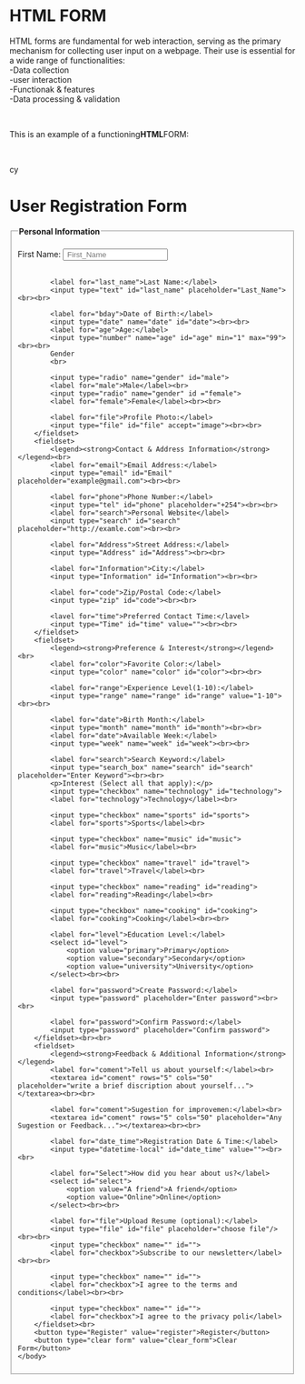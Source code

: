 <h1>HTML FORM</h1>
<P>HTML forms are fundamental for web interaction, serving as the primary mechanism for collecting user input on a webpage. Their use is essential for a wide range of functionalities:<br>
-Data collection<br>
-user interaction <br>
-Functionak & features<br>
-Data processing & validation</P><br>
<p>This is an example of a functioning<strong>HTML</strong>FORM:</p><br>

cy<html lang="en">
    <head>
        <meta charset="UTF-8">
        <meta name="viewport" content="width=device-width, initial-scale=1.0">
        <title>form</title>
    </head>
    <body>
        <h1>User Registration Form</h1>
        <fieldset>
            <legend><strong>Personal Information</strong></legend><br>
            <label for="first_name">First Name:</label>
            <input type="text" name="name" id="first_name" placeholder=" First_Name"><br><br>
            
            <label for="last_name">Last Name:</label>
            <input type="text" id="last_name" placeholder="Last_Name"><br><br>
            
            <label for="bday">Date of Birth:</label>
            <input type="date" name="date" id="date"><br><br>
            <label for="age">Age:</label>
            <input type="number" name="age" id="age" min="1" max="99"><br><br>
            Gender
            <br>
            
            <input type="radio" name="gender" id="male">
            <label for="male">Male</label><br>
            <input type="radio" name="gender" id ="female">
            <label for="female">Female</label><br><br>
            
            <label for="file">Profile Photo:</label>
            <input type="file" id="file" accept="image"><br><br>
        </fieldset>
        <fieldset>
            <legend><strong>Contact & Address Information</strong></legend><br>
            <label for="email">Email Address:</label>
            <input type="email" id="Email" placeholder="example@gmail.com"><br><br>
            
            <label for="phone">Phone Number:</label>
            <input type="tel" id="phone" placeholder="+254"><br><br>
            <label for="search">Personal Website</label>
            <input type="search" id="search" placeholder="http://examle.com"><br><br>
            
            <label for="Address">Street Address:</label>
            <input type="Address" id="Address"><br><br>
            
            <label for="Information">City:</label>
            <input type="Information" id="Information"><br><br>
            
            <label for="code">Zip/Postal Code:</label>
            <input type="zip" id="code"><br><br>
            
            <lavel for="time">Preferred Contact Time:</lavel>
            <input type="Time" id="time" value=""><br><br>
        </fieldset>
        <fieldset>
            <legend><strong>Preference & Interest</strong></legend><br>
            <label for="color">Favorite Color:</label>
            <input type="color" name="color" id="color"><br><br>
            
            <label for="range">Experience Level(1-10):</label>
            <input type="range" name="range" id="range" value="1-10"><br><br>
            
            <label for="date">Birth Month:</label>
            <input type="month" name="month" id="month"><br><br>
            <label for="date">Available Week:</label>
            <input type="week" name="week" id="week"><br><br>
            
            <label for="search">Search Keyword:</label>
            <input type="search_box" name="search" id="search" placeholder="Enter Keyword"><br><br>
            <p>Interest (Select all that apply):</p>
            <input type="checkbox" name="technology" id="technology">
            <label for="technology">Technology</label><br>
            
            <input type="checkbox" name="sports" id="sports">
            <label for="sports">Sports</label><br>
            
            <input type="checkbox" name="music" id="music">
            <label for="music">Music</label><br>
            
            <input type="checkbox" name="travel" id="travel">
            <label for="travel">Travel</label><br>
            
            <input type="checkbox" name="reading" id="reading">
            <label for="reading">Reading</label><br>
            
            <input type="checkbox" name="cooking" id="cooking">
            <label for="cooking">Cooking</label><br><br>
            
            <label for="level">Education Level:</label>
            <select id="level">
                <option value="primary">Primary</option>
                <option value="secondary">Secondary</option>
                <option value="university">University</option>
            </select><br><br>
            
            <label for="password">Create Password:</label>
            <input type="password" placeholder="Enter password"><br><br>
            
            <label for="password">Confirm Password:</label>
            <input type="password" placeholder="Confirm password">
        </fieldset><br><br>
        <fieldset>
            <legend><strong>Feedback & Additional Information</strong></legend>
            <label for="coment">Tell us about yourself:</label><br>
            <textarea id="coment" rows="5" cols="50" placeholder="write a brief discription about yourself..."></textarea><br><br>
            
            <label for="coment">Sugestion for improvemen:</label><br>
            <textarea id="coment" rows="5" cols="50" placeholder="Any Sugestion or Feedback..."></textarea><br><br>
            
            <label for="date_time">Registration Date & Time:</label>
            <input type="datetime-local" id="date_time" value=""><br><br>
            
            <label for="Select">How did you hear about us?</label>
            <select id="select">
                <option value="A friend">A friend</option>
                <option value="Online">Online</option>
            </select><br><br>
            
            <label for="file">Upload Resume (optional):</label>
            <input type="file" id="file" placeholder="choose file"/><br><br>
            <input type="checkbox" name="" id="">
            <label for="checkbox">Subscribe to our newsletter</label><br><br>
            
            <input type="checkbox" name="" id="">
            <label for="checkbox">I agree to the terms and conditions</label><br><br>
            
            <input type="checkbox" name="" id="">
            <label for="checkbox">I agree to the privacy poli</label>
        </fieldset><br>
        <button type="Register" value="register">Register</button>
        <button type="clear form" value="clear_form">Clear Form</button>
    </body>
</html>
